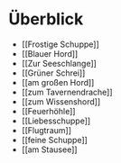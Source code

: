 # Überblick
- [[Frostige Schuppe]]
- [[Blauer Hord]]
- [[Zur Seeschlange]]
- [[Grüner Schrei]]
- [[am großen Hord]]
- [[zum Tavernendrache]]
- [[zum Wissenshord]]
- [[Feuerhöhle]]
- [[Liebesschuppe]]
- [[Flugtraum]]
- [[feine Schuppe]]
- [[am Stausee]]